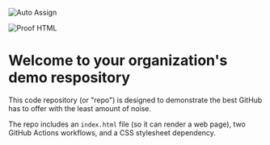 ![Auto Assign](https://github.com/Mugsofcoffeedu/demo-repository/actions/workflows/auto-assign.yml/badge.svg)

![Proof HTML](https://github.com/Mugsofcoffeedu/demo-repository/actions/workflows/proof-html.yml/badge.svg)

# Welcome to your organization's demo respository
This code repository (or "repo") is designed to demonstrate the best GitHub has to offer with the least amount of noise.

The repo includes an `index.html` file (so it can render a web page), two GitHub Actions workflows, and a CSS stylesheet dependency.
